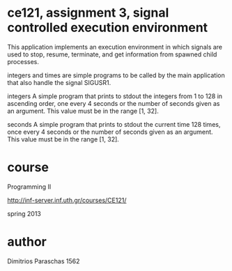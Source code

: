 ce121, assignment 3, signal controlled execution environment
============================================================
This application implements an execution environment in which signals are used to stop, resume, terminate, and get information from spawned child processes.

integers and times are simple programs to be called by the main application that also handle the signal SIGUSR1.

integers
A simple program that prints to stdout the integers from 1 to 128 in ascending order, one every 4 seconds or the number of seconds given as an argument. This value must be in the range [1, 32].

seconds
A simple program that prints to stdout the current time 128 times, once every 4 seconds or the number of seconds given as an argument. This value must be in the range [1, 32].

course
======
Programming II

http://inf-server.inf.uth.gr/courses/CE121/

spring 2013


author
======
Dimitrios Paraschas
1562
